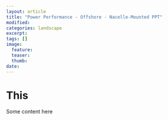 ```yaml
---
layout: article
title: "Power Performance - Offshore - Nacelle-Mounted PPT"
modified:
categories: landscape
excerpt: 
tags: []
image: 
  feature:
  teaser: 
  thumb:
date: 
---
```

# This
Some content here
